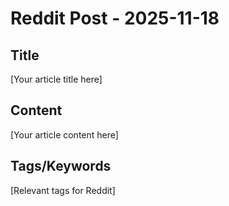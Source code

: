 # Reddit Post - 2025-11-18

## Title
[Your article title here]

## Content
[Your article content here]

## Tags/Keywords
[Relevant tags for Reddit]
